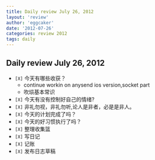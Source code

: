 ```yaml
---
title: Daily review July 26, 2012 
layout: 'review'
author: 'eggcaker'
date: '2012-07-26'
categories: review 2012
tags: daily
---
```



## Daily review July 26, 2012

  * `[X]` 今天有哪些收获？ 
    * continue workin on anysend ios version,socket part 
    * 吹埙基本常识 
  * `[X]` 今天有没有控制好自己的情绪? 
  * `[X]` 非礼勿视，非礼勿听,论人是非者，必是是非人。 
  * `[X]` 今天的计划完成了吗？ 
  * `[X]` 今天的好习惯执行了吗？ 
  * `[X]` 整理收集篮 
  * `[X]` 写日记 
  * `[X]` 记账 
  * `[X]` 发布日志草稿 

